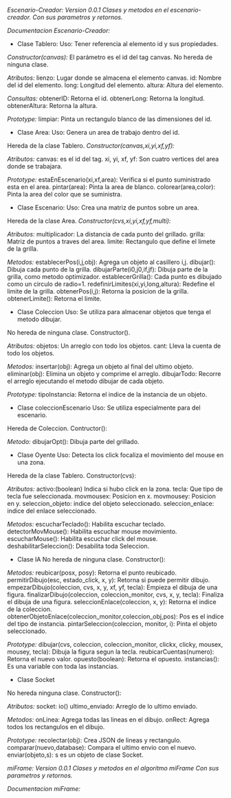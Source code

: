 *Escenario-Creador: Version 0.0.1*
*Clases y metodos en el escenario-creador.*
*Con sus parametros y retornos.*

*Documentacion Escenario-Creador:*

* Clase Tablero:
Uso: Tener referencia al elemento id y sus propiedades.

*Constructor(canvas):* El parámetro es el id del tag canvas.
No hereda de ninguna clase.

*Atributos:*
lienzo: Lugar donde se almacena el elemento canvas.
id: Nombre del id del elemento.
long: Longitud del elemento.
altura: Altura del elemento.

*Consultas:*
obtenerID: Retorna el id.
obtenerLong: Retorna la longitud.
obtenerAltura: Retorna la altura.

*Prototype:*
limpiar: Pinta un rectangulo blanco de las dimensiones del id.

* Clase Area:
Uso: Genera un area de trabajo dentro del id.

Hereda de la clase Tablero.
*Constructor(canvas,xi,yi,xf,yf):*

*Atributos:*
canvas: es el id del tag.
xi, yi, xf, yf: Son cuatro vertices del area donde se trabajara.

*Prototype:*
estaEnEscenario(xi,xf,area): Verifica si el punto suministrado esta en el area.
pintar(area): Pinta la area de blanco.
colorear(area,color): Pinta la area del color que se suministra.


* Clase Escenario:
Uso: Crea una matriz de puntos sobre un area.

Hereda de la clase Area.
*Constructor(cvs,xi,yi,xf,yf,multi):*

*Atributos:*
multiplicador: La distancia de cada punto del grillado.
grilla: Matriz de puntos a traves del area.
limite: Rectangulo que define el limete de la grilla.

*Metodos:*
establecerPos(i,j,obj): Agrega un objeto al casillero i,j.
dibujar(): Dibuja cada punto de la grilla.
dibujarParte(i0,j0,if,jf): Dibuja parte de la grilla, como metodo optimizador.
establecerGrilla(): Cada punto es dibujado como un circulo de radio=1.
redefinirLimites(xi,yi,long,altura): Redefine el limite de la grilla.
obtenerPos(i,j): Retorna la posicion de la grilla.
obtenerLimite(): Retorna el limite.

* Clase Coleccion
Uso: Se utiliza para almacenar objetos que tenga el metodo dibujar.

No hereda de ninguna clase.
Constructor().

*Atributos:*
objetos: Un arreglo con todo los objetos.
cant: Lleva la cuenta de todo los objetos.

*Metodos:*
insertar(obj): Agrega un objeto al final del ultimo objeto.
eliminar(obj): Elimina un objeto y comprime el arreglo.
dibujarTodo: Recorre el arreglo ejecutando el metodo dibujar de cada objeto.

*Prototype:*
tipoInstancia: Retorna el indice de la instancia de un objeto.

* Clase coleccionEscenario
Uso: Se utiliza especialmente para del escenario.

Hereda de Coleccion.
Contructor():

*Metodo:*
dibujarOpt(): Dibuja parte del grillado.

* Clase Oyente
Uso: Detecta los click focaliza el movimiento del mouse en una zona.

Hereda de la clase Tablero.
Constructor(cvs):

*Atributos:*
activo:(boolean) Indica si hubo click en la zona.
tecla: Que tipo de tecla fue seleccionada.
movmousex: Posicion en x.
movmousey: Posicion en y.
seleccion_objeto: indice del objeto seleccionado.
seleccion_enlace: indice del enlace seleccionado.

*Metodos:*
escucharTeclado(): Habilita escuchar teclado.
detectorMovMouse(): Habilita escuchar mouse movimiento.
escucharMouse(): Habilita escuchar click del mouse.
deshabilitarSeleccion(): Desabilita toda Seleccion.

* Clase IA
No hereda de ninguna clase.
Constructor():

*Metodos:*
reubicar(posx, posy): Retorna el punto reubicado.
permitirDibujo(esc, estado_click, x, y): Retorna si puede permitir dibujo.
empezarDibujo(coleccion, cvs, x, y, xf, yf, tecla): Empieza el dibuja de una figura.
finalizarDibujo(coleccion, coleccion_monitor, cvs, x, y, tecla): Finaliza el dibuja de una figura.
seleccionEnlace(coleccion, x, y): Retorna el indice de la coleccion.
obtenerObjetoEnlace(coleccion_monitor,coleccion_obj,pos): Pos es el indice del tipo de instancia.
pintarSeleccion(coleccion, monitor, i): Pinta el objeto seleccionado.

*Prototype:*
dibujar(cvs, coleccion, coleccion_monitor, clickx, clicky, mousex, mousey, tecla): Dibuja la figura segun la tecla.
reubicarCuentas(numero): Retorna el nuevo valor.
opuesto(boolean): Retorna el opuesto.
instancias(): Es una variable con toda las instancias.

* Clase Socket

No hereda ninguna clase.
Constructor():

*Atributos:*
socket: io()
ultimo_enviado: Arreglo de lo ultimo enviado.

*Metodos:*
onLinea: Agrega todas las lineas en el dibujo.
onRect: Agrega todos los rectangulos en el dibujo.

*Prototype:*
recolectar(obj): Crea JSON de lineas y rectangulo.
comparar(nuevo,database): Compara el ultimo envio con el nuevo.
enviar(objeto,s): s es un objeto de clase Socket.

*miFrame: Version 0.0.1*
*Clases y metodos en el algoritmo miFrame*
*Con sus parametros y retornos.*

*Documentacion miFrame:*
